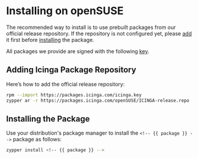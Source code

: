 # Installing <!-- {{ product }} --> on openSUSE

The recommended way to install <!-- {{ product }} --> is to use prebuilt packages from our official release repository.
If the repository is not configured yet,
please [add](#adding-icinga-package-repository) it first
before [installing](#installing-the-package) the package.

All packages we provide are signed with the following [key](https://packages.icinga.com/icinga.key).

## Adding Icinga Package Repository

Here’s how to add the official release repository:

```bash
rpm --import https://packages.icinga.com/icinga.key
zypper ar -r https://packages.icinga.com/openSUSE/ICINGA-release.repo
```

## Installing the Package

Use your distribution's package manager to install the `<!-- {{ package }} -->` package as follows:

```bash
zypper install <!-- {{ package }} -->
```
